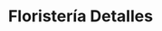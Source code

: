 ---
title: "Floristería Detalles"
url: /la-puerta-de-segura/floristeria-detalles/
shop: floristería
---